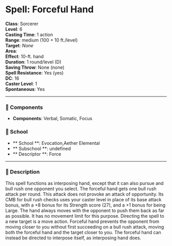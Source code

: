 
# Spell: Forceful Hand
**Class**: Sorcerer  
**Level**: 6  
**Casting Time**: 1 action  
**Range**: medium (100 + 10 ft./level)  
**Target**: _None_  
**Area**:   
**Effect**: 10-ft. hand  
**Duration**: 1 round/level (D)  
**Saving Throw**: None (none)  
**Spell Resistance**: Yes (yes)  
**DC**: 16  
**Caster Level**: 1  
**Spontaneous**: Yes

---

### 🔮 Components
- **Components**: Verbal, Somatic, Focus

### 🏫 School
- ** School **: Evocation,Aether Elemental
- ** Subschool **: undefined
- ** Descriptor **: Force
---

### 📜 Description
This spell functions as interposing hand, except that it can also pursue and bull rush one opponent you select. The forceful hand gets one bull rush attack per round. This attack does not provoke an attack of opportunity. Its CMB for bull rush checks uses your caster level in place of its base attack bonus, with a +8 bonus for its Strength score (27), and a +1 bonus for being Large. The hand always moves with the opponent to push them back as far as possible. It has no movement limit for this purpose. Directing the spell to a new target is a move action. Forceful hand prevents the opponent from moving closer to you without first succeeding on a bull rush attack, moving both the forceful hand and the target closer to you. The forceful hand can instead be directed to interpose itself, as interposing hand does.

